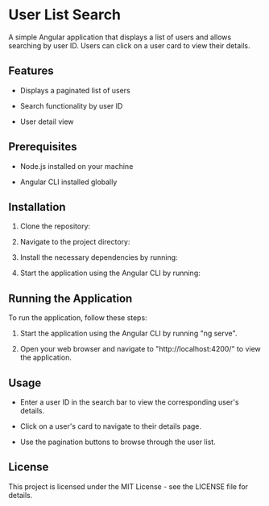 User List Search
================

A simple Angular application that displays a list of users and allows searching by user ID. Users can click on a user card to view their details.

Features
--------

*   Displays a paginated list of users
    
*   Search functionality by user ID
    
*   User detail view
    

Prerequisites
-------------

*   Node.js installed on your machine
    
*   Angular CLI installed globally
    

Installation
------------

1.  Clone the repository:
    
2.  Navigate to the project directory:
    
3.  Install the necessary dependencies by running:
    
4.  Start the application using the Angular CLI by running:
    

Running the Application
-----------------------

To run the application, follow these steps:

1.  Start the application using the Angular CLI by running "ng serve".
    
2.  Open your web browser and navigate to "http://localhost:4200/" to view the application.
    

Usage
-----

*   Enter a user ID in the search bar to view the corresponding user's details.
    
*   Click on a user's card to navigate to their details page.
    
*   Use the pagination buttons to browse through the user list.
    

License
-------

This project is licensed under the MIT License - see the LICENSE file for details.
